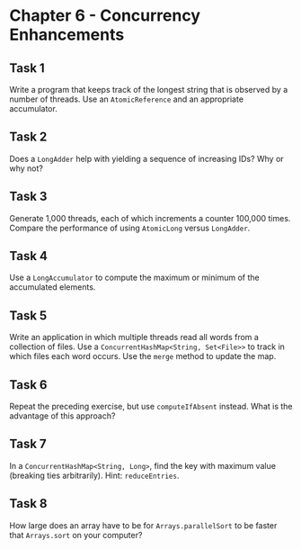 # Chapter 6 - Concurrency Enhancements

## Task 1
Write a program that keeps track of the longest string that is observed by a number of threads. Use an 
`AtomicReference` and an appropriate accumulator.

## Task 2
Does a `LongAdder` help with yielding a sequence of increasing IDs? Why or why not?

## Task 3
Generate 1,000 threads, each of which increments a counter 100,000 times. Compare the performance of using `AtomicLong` 
versus `LongAdder`.

## Task 4
Use a `LongAccumulator` to compute the maximum or minimum of the accumulated elements.

## Task 5
Write an application in which multiple threads read all words from a collection of files. Use a 
`ConcurrentHashMap<String, Set<File>>` to track in which files each word occurs. Use the `merge` method to update the 
map.

## Task 6
Repeat the preceding exercise, but use `computeIfAbsent` instead. What is the advantage of this approach?

## Task 7
In a `ConcurrentHashMap<String, Long>`, find the key with maximum value (breaking ties arbitrarily). Hint: 
`reduceEntries`.

## Task 8
How large does an array have to be for `Arrays.parallelSort` to be faster that `Arrays.sort` on your computer?